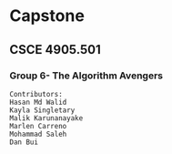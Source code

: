 # Capstone
## CSCE 4905.501
### Group 6- The Algorithm Avengers

```
Contributors:
Hasan Md Walid
Kayla Singletary
Malik Karunanayake
Marlen Carreno
Mohammad Saleh
Dan Bui
```
